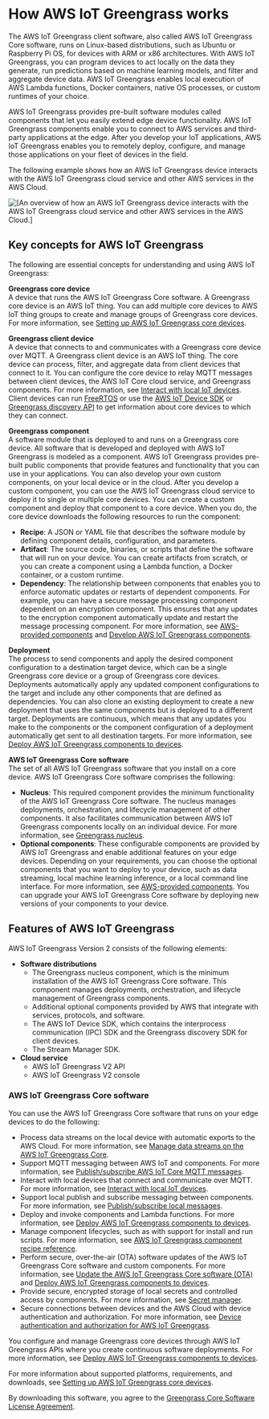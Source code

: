 # How AWS IoT Greengrass works<a name="how-it-works"></a>

The AWS IoT Greengrass client software, also called AWS IoT Greengrass Core software, runs on Linux\-based distributions, such as Ubuntu or Raspberry Pi OS, for devices with ARM or x86 architectures\. With AWS IoT Greengrass, you can program devices to act locally on the data they generate, run predictions based on machine learning models, and filter and aggregate device data\. AWS IoT Greengrass enables local execution of AWS Lambda functions, Docker containers, native OS processes, or custom runtimes of your choice\. 

AWS IoT Greengrass provides pre\-built software modules called components that let you easily extend edge device functionality\. AWS IoT Greengrass components enable you to connect to AWS services and third\-party applications at the edge\. After you develop your IoT applications, AWS IoT Greengrass enables you to remotely deploy, configure, and manage those applications on your fleet of devices in the field\.

The following example shows how an AWS IoT Greengrass device interacts with the AWS IoT Greengrass cloud service and other AWS services in the AWS Cloud\.

![\[An overview of how an AWS IoT Greengrass device interacts with the AWS IoT Greengrass cloud service and other AWS services in the AWS Cloud.\]](http://docs.aws.amazon.com/greengrass/v2/developerguide/images/how-it-works.png)

## Key concepts for AWS IoT Greengrass<a name="concept-overview"></a>

The following are essential concepts for understanding and using AWS IoT Greengrass: 

****Greengrass core device****  
A device that runs the AWS IoT Greengrass Core software\. A Greengrass core device is an AWS IoT thing\. You can add multiple core devices to AWS IoT thing groups to create and manage groups of Greengrass core devices\. For more information, see [Setting up AWS IoT Greengrass core devices](setting-up.md)\.

****Greengrass client device****  
A device that connects to and communicates with a Greengrass core device over MQTT\. A Greengrass client device is an AWS IoT thing\. The core device can process, filter, and aggregate data from client devices that connect to it\. You can configure the core device to relay MQTT messages between client devices, the AWS IoT Core cloud service, and Greengrass components\. For more information, see [Interact with local IoT devices](interact-with-local-iot-devices.md)\.  
Client devices can run [FreeRTOS](https://docs.aws.amazon.com/freertos/latest/userguide/freertos-lib-gg-connectivity.html) or use the [AWS IoT Device SDK](https://docs.aws.amazon.com/iot/latest/developerguide/iot-sdks.html) or [Greengrass discovery API](greengrass-discover-api.md) to get information about core devices to which they can connect\.

****Greengrass component****  
A software module that is deployed to and runs on a Greengrass core device\. All software that is developed and deployed with AWS IoT Greengrass is modeled as a component\. AWS IoT Greengrass provides pre\-built public components that provide features and functionality that you can use in your applications\. You can also develop your own custom components, on your local device or in the cloud\. After you develop a custom component, you can use the AWS IoT Greengrass cloud service to deploy it to single or multiple core devices\. You can create a custom component and deploy that component to a core device\. When you do, the core device downloads the following resources to run the component:  
+ **Recipe**: A JSON or YAML file that describes the software module by defining component details, configuration, and parameters\. 
+ **Artifact**: The source code, binaries, or scripts that define the software that will run on your device\. You can create artifacts from scratch, or you can create a component using a Lambda function, a Docker container, or a custom runtime\. 
+ **Dependency**: The relationship between components that enables you to enforce automatic updates or restarts of dependent components\. For example, you can have a secure message processing component dependent on an encryption component\. This ensures that any updates to the encryption component automatically update and restart the message processing component\. 
For more information, see [AWS\-provided components](public-components.md) and [Develop AWS IoT Greengrass components](develop-greengrass-components.md)\.

****Deployment****  
The process to send components and apply the desired component configuration to a destination target device, which can be a single Greengrass core device or a group of Greengrass core devices\. Deployments automatically apply any updated component configurations to the target and include any other components that are defined as dependencies\. You can also clone an existing deployment to create a new deployment that uses the same components but is deployed to a different target\. Deployments are continuous, which means that any updates you make to the components or the component configuration of a deployment automatically get sent to all destination targets\. For more information, see [Deploy AWS IoT Greengrass components to devices](manage-deployments.md)\.

****AWS IoT Greengrass Core software****  
The set of all AWS IoT Greengrass software that you install on a core device\. AWS IoT Greengrass Core software comprises the following:   
+ **Nucleus**: This required component provides the minimum functionality of the AWS IoT Greengrass Core software\. The nucleus manages deployments, orchestration, and lifecycle management of other components\. It also facilitates communication between AWS IoT Greengrass components locally on an individual device\. For more information, see [Greengrass nucleus](greengrass-nucleus-component.md)\. 
+ **Optional components**: These configurable components are provided by AWS IoT Greengrass and enable additional features on your edge devices\. Depending on your requirements, you can choose the optional components that you want to deploy to your device, such as data streaming, local machine learning inference, or a local command line interface\. For more information, see [AWS\-provided components](public-components.md)\.
You can upgrade your AWS IoT Greengrass Core software by deploying new versions of your components to your device\.

## Features of AWS IoT Greengrass<a name="components-and-features"></a>

AWS IoT Greengrass Version 2 consists of the following elements:
+ **Software distributions**
  + The Greengrass nucleus component, which is the minimum installation of the AWS IoT Greengrass Core software\. This component manages deployments, orchestration, and lifecycle management of Greengrass components\.
  + Additional optional components provided by AWS that integrate with services, protocols, and software\.
  + The AWS IoT Device SDK, which contains the interprocess communication \(IPC\) SDK and the Greengrass discovery SDK for client devices\.
  + The Stream Manager SDK\.
+ **Cloud service**
  + AWS IoT Greengrass V2 API
  + AWS IoT Greengrass V2 console

### AWS IoT Greengrass Core software<a name="greengrass-core-software"></a>

You can use the AWS IoT Greengrass Core software that runs on your edge devices to do the following:
+ Process data streams on the local device with automatic exports to the AWS Cloud\. For more information, see [Manage data streams on the AWS IoT Greengrass Core](manage-data-streams.md)\.
+ Support MQTT messaging between AWS IoT and components\. For more information, see [Publish/subscribe AWS IoT Core MQTT messages](ipc-iot-core-mqtt.md)\.
+ Interact with local devices that connect and communicate over MQTT\. For more information, see [Interact with local IoT devices](interact-with-local-iot-devices.md)\.
+ Support local publish and subscribe messaging between components\. For more information, see [Publish/subscribe local messages](ipc-publish-subscribe.md)\.
+ Deploy and invoke components and Lambda functions\. For more information, see [Deploy AWS IoT Greengrass components to devices](manage-deployments.md)\.
+ Manage component lifecycles, such as with support for install and run scripts\. For more information, see [AWS IoT Greengrass component recipe reference](component-recipe-reference.md)\.
+ Perform secure, over\-the\-air \(OTA\) software updates of the AWS IoT Greengrass Core software and custom components\. For more information, see [Update the AWS IoT Greengrass Core software \(OTA\)](update-greengrass-core-v2.md) and [Deploy AWS IoT Greengrass components to devices](manage-deployments.md)\.
+ Provide secure, encrypted storage of local secrets and controlled access by components\. For more information, see [Secret manager](secret-manager-component.md)\.
+ Secure connections between devices and the AWS Cloud with device authentication and authorization\. For more information, see [Device authentication and authorization for AWS IoT Greengrass](device-auth.md)\.

You configure and manage Greengrass core devices through AWS IoT Greengrass APIs where you create continuous software deployments\. For more information, see [Deploy AWS IoT Greengrass components to devices](manage-deployments.md)\.

For more information about supported platforms, requirements, and downloads, see [Setting up AWS IoT Greengrass core devices](setting-up.md)\.

<a name="core-software-license"></a>By downloading this software, you agree to the [Greengrass Core Software License Agreement](https://greengrass-release-license.s3.us-west-2.amazonaws.com/greengrass-license-v1.pdf)\.
